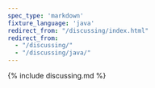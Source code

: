```yaml
---
spec_type: 'markdown'
fixture_language: 'java'
redirect_from: "/discussing/index.html"
redirect_from: 
  - "/discussing/"
  - "/discussing/java/"
---
```


{% include discussing.md %}
